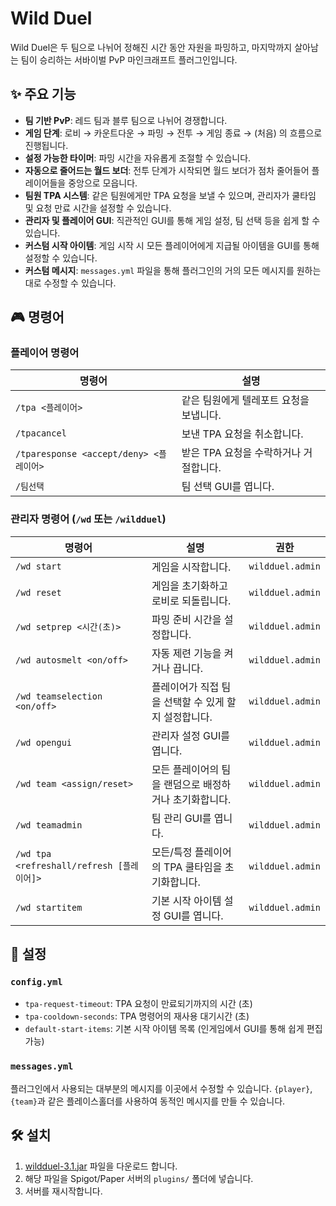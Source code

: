 # Wild Duel

Wild Duel은 두 팀으로 나뉘어 정해진 시간 동안 자원을 파밍하고, 마지막까지 살아남는 팀이 승리하는 서바이벌 PvP 마인크래프트 플러그인입니다.

## ✨ 주요 기능

- **팀 기반 PvP**: 레드 팀과 블루 팀으로 나뉘어 경쟁합니다.
- **게임 단계**: 로비 → 카운트다운 → 파밍 → 전투 → 게임 종료 → (처음) 의 흐름으로 진행됩니다.
- **설정 가능한 타이머**: 파밍 시간을 자유롭게 조절할 수 있습니다.
- **자동으로 줄어드는 월드 보더**: 전투 단계가 시작되면 월드 보더가 점차 줄어들어 플레이어들을 중앙으로 모읍니다.
- **팀원 TPA 시스템**: 같은 팀원에게만 TPA 요청을 보낼 수 있으며, 관리자가 쿨타임 및 요청 만료 시간을 설정할 수 있습니다.
- **관리자 및 플레이어 GUI**: 직관적인 GUI를 통해 게임 설정, 팀 선택 등을 쉽게 할 수 있습니다.
- **커스텀 시작 아이템**: 게임 시작 시 모든 플레이어에게 지급될 아이템을 GUI를 통해 설정할 수 있습니다.
- **커스텀 메시지**: `messages.yml` 파일을 통해 플러그인의 거의 모든 메시지를 원하는 대로 수정할 수 있습니다.

## 🎮 명령어

### 플레이어 명령어

| 명령어 | 설명 |
| --- | --- |
| `/tpa <플레이어>` | 같은 팀원에게 텔레포트 요청을 보냅니다. |
| `/tpacancel` | 보낸 TPA 요청을 취소합니다. |
| `/tparesponse <accept/deny> <플레이어>` | 받은 TPA 요청을 수락하거나 거절합니다. |
| `/팀선택` | 팀 선택 GUI를 엽니다. |

### 관리자 명령어 (`/wd` 또는 `/wildduel`)

| 명령어 | 설명 | 권한 |
| --- | --- | --- |
| `/wd start` | 게임을 시작합니다. | `wildduel.admin` |
| `/wd reset` | 게임을 초기화하고 로비로 되돌립니다. | `wildduel.admin` |
| `/wd setprep <시간(초)>` | 파밍 준비 시간을 설정합니다. | `wildduel.admin` |
| `/wd autosmelt <on/off>` | 자동 제련 기능을 켜거나 끕니다. | `wildduel.admin` |
| `/wd teamselection <on/off>` | 플레이어가 직접 팀을 선택할 수 있게 할지 설정합니다. | `wildduel.admin` |
| `/wd opengui` | 관리자 설정 GUI를 엽니다. | `wildduel.admin` |
| `/wd team <assign/reset>` | 모든 플레이어의 팀을 랜덤으로 배정하거나 초기화합니다. | `wildduel.admin` |
| `/wd teamadmin` | 팀 관리 GUI를 엽니다. | `wildduel.admin` |
| `/wd tpa <refreshall/refresh [플레이어]>` | 모든/특정 플레이어의 TPA 쿨타임을 초기화합니다. | `wildduel.admin` |
| `/wd startitem` | 기본 시작 아이템 설정 GUI를 엽니다. | `wildduel.admin` |

## 🔧 설정

### `config.yml`

- `tpa-request-timeout`: TPA 요청이 만료되기까지의 시간 (초)
- `tpa-cooldown-seconds`: TPA 명령어의 재사용 대기시간 (초)
- `default-start-items`: 기본 시작 아이템 목록 (인게임에서 GUI를 통해 쉽게 편집 가능)

### `messages.yml`

플러그인에서 사용되는 대부분의 메시지를 이곳에서 수정할 수 있습니다. `{player}`, `{team}`과 같은 플레이스홀더를 사용하여 동적인 메시지를 만들 수 있습니다.

## 🛠️ 설치

1.  [wildduel-3.1.jar](https://github.com/boulmyong/Wild_Duel/releases/download/v3.1/wildduel-3.1.jar) 파일을 다운로드 합니다.
2.  해당 파일을 Spigot/Paper 서버의 `plugins/` 폴더에 넣습니다.
3.  서버를 재시작합니다.
